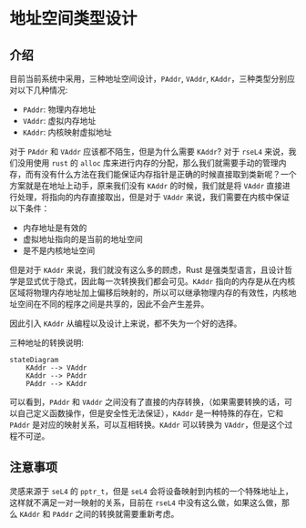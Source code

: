 # 地址空间类型设计

## 介绍

目前当前系统中采用，三种地址空间设计，`PAddr`, `VAddr`, `KAddr`，三种类型分别应对以下几种情况:

- `PAddr`: 物理内存地址
- `VAddr`: 虚拟内存地址
- `KAddr`: 内核映射虚拟地址

对于 `PAddr` 和 `VAddr` 应该都不陌生，但是为什么需要 `KAddr`? 对于 `rseL4` 来说，我们没用使用 `rust` 的 `alloc` 库来进行内存的分配，那么我们就需要手动的管理内存，而有没有什么方法在我们能保证内存指针是正确的时候直接取到类新呢？一个方案就是在地址上动手，原来我们没有 `KAddr` 的时候，我们就是将 `VAddr` 直接进行处理，将指向的内存直接取出，但是对于 `VAddr` 来说，我们需要在内核中保证以下条件：

- 内存地址是有效的
- 虚拟地址指向的是当前的地址空间
- 是不是内核地址空间

但是对于 `KAddr` 来说，我们就没有这么多的顾虑，Rust 是强类型语言，且设计哲学是显式优于隐式，因此每一次转换我们都会可见。`KAddr` 指向的内存是从在内核区域将物理内存地址加上偏移后映射的，所以可以继承物理内存的有效性，内核地址空间在不同的程序之间是共享的，因此不会产生差异。

因此引入 `KAddr` 从编程以及设计上来说，都不失为一个好的选择。

三种地址的转换说明:

```mermaid
stateDiagram
    KAddr --> VAddr
    KAddr --> PAddr
    PAddr --> KAddr
```

可以看到，`PAddr` 和 `VAddr` 之间没有了直接的内存转换，（如果需要转换的话，可以自己定义函数操作，但是安全性无法保证），`KAddr` 是一种特殊的存在，它和 `PAddr` 是对应的映射关系，可以互相转换。`KAddr` 可以转换为 `VAddr`，但是这个过程不可逆。

## 注意事项

灵感来源于 `seL4` 的 `pptr_t`，但是 `seL4` 会将设备映射到内核的一个特殊地址上，这样就不满足一对一映射的关系，目前在 `rseL4` 中没有这么做，如果这么做，那么 `KAddr` 和 `PAddr` 之间的转换就需要重新考虑。